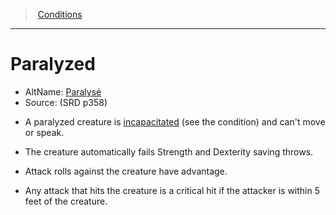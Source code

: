 ﻿---
!Generic
Id: conditions_vo.md#paralyzed
ParentLink: conditions_vo.md#conditions
Name: Paralyzed
ParentName: Conditions
NameLevel: 1
AltName: '[Paralysé](hd_conditions_paralyse.md)'
Source: (SRD p358)
---
> [Conditions](srd_conditions.md)

---

# Paralyzed

- AltName: [Paralysé](hd_conditions_paralyse.md)
- Source: (SRD p358)

* A paralyzed creature is [incapacitated](srd_conditions_incapacitated.md) (see the condition) and can't move or speak.

* The creature automatically fails Strength and Dexterity saving throws.

* Attack rolls against the creature have advantage.

* Any attack that hits the creature is a critical hit if the attacker is within 5 feet of the creature.

